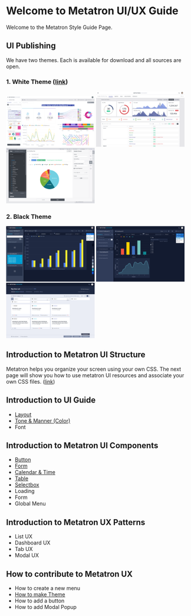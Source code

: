 Welcome to Metatron UI/UX Guide
==================================
Welcome to the Metatron Style Guide Page. 

UI Publishing
---
We have two themes. Each is available for download and all sources are open.

### 1. White Theme ([link](https://metatron-app.github.io/metatron-style-library/publishing/html/@index.html))
<p float="left">
<img width="240px" src="/docs/guide/img/white01.png" alt="Dark" title="Dark Thema">
<img width="240px" src="/docs/guide/img/white03.png" alt="Dark" title="Dark Thema">
<img width="240px" src="/docs/guide/img/white02.png" alt="Dark" title="Dark Thema">
</p>


### 2. Black Theme
<p float="left">
<img width="240px" src="/docs/guide/img/black01.png" alt="Dark" title="Dark Thema">
<img width="240px" src="/docs/guide/img/black02.png" alt="Dark" title="Dark Thema">
<img width="240px" src="/docs/guide/img/black03.png" alt="Dark" title="Dark Thema">
</p>


Introduction to Metatron UI Structure
---
Metatron helps you organize your screen using your own CSS. The next page will show you how to use metatron UI resources and associate your own CSS files. 
([link](https://metatron-app.github.io/metatron-style-library/guide/part0/overview.html))

Introduction to UI Guide
---
- [Layout](https://metatron-app.github.io/metatron-style-library/guide/part00/layout.html)
- [Tone & Manner (Color)](https://metatron-app.github.io/metatron-style-library/guide/part00/tonandmanner.html)
- Font

Introduction to Metatron UI Components
---
- [Button](https://metatron-app.github.io/metatron-style-library/guide/part01/button.html)
- [Form](https://metatron-app.github.io/metatron-style-library/guide/part01/form.html)
- [Calendar & Time](https://metatron-app.github.io/metatron-style-library/guide/part01/calendar.html)
- [Table](https://metatron-app.github.io/metatron-style-library/guide/part01/table.html)
- [Selectbox](https://metatron-app.github.io/metatron-style-library/guide/part01/selectbox.html)
- Loading
- Form
- Global Menu

Introduction to Metatron UX Patterns
---
- List UX
- Dashboard UX
- Tab UX
- Modal UX

How to contribute to Metatron UX
---
- How to create a new menu
- [How to make Theme](https://metatron-app.github.io/metatron-style-library/guide/part03/changetheme.html)
- How to add a button
- How to add Modal Popup
